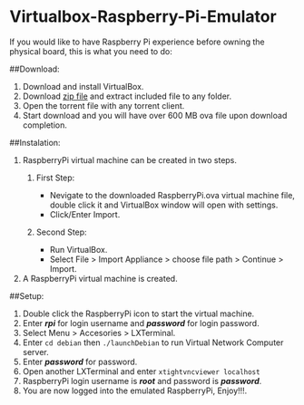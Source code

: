 # Virtualbox-Raspberry-Pi-Emulator

If you would like to have Raspberry Pi experience before owning the physical board, this is what you need to do:

##Download:
1. Download and install VirtualBox.
2. Download [zip file](http://ediy.com.my/Downloads/Raspberry%20Pi/RaspberryPi.VirtualBox.zip) and extract included file to any folder.
3. Open the torrent file with any torrent client.
4. Start download and you will have over 600 MB ova file upon download completion.

##Instalation:
1. RaspberryPi virtual machine can be created in two steps.
   1. First Step:
      * Nevigate to the downloaded RaspberryPi.ova virtual machine file, double click it and VirtualBox window will open with settings.
      * Click/Enter Import.
      
   2. Second Step:
      * Run VirtualBox.
      * Select File > Import Appliance > choose file path > Continue > Import.
2. A RaspberryPi virtual machine is created.

##Setup:
1. Double click the RaspberryPi icon to start the virtual machine.
2. Enter ***rpi*** for login username and ***password*** for login password.
3. Select Menu > Accesories > LXTerminal.
4. Enter `cd debian` then `./launchDebian` to run Virtual Network Computer server.
5. Enter ***password*** for password.
6. Open another LXTerminal and enter `xtightvncviewer localhost`
7. RaspberryPi login username is ***root*** and password is ***password***.
8. You are now logged into the emulated RaspberryPi, Enjoy!!!.

